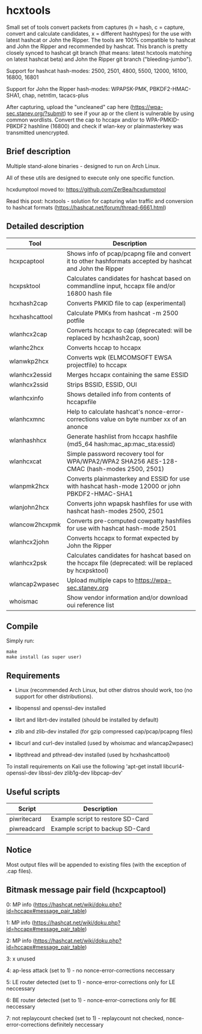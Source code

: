 hcxtools
==============

Small set of tools convert packets from captures (h = hash, c = capture, convert and
calculate candidates, x = different hashtypes) for the use with latest hashcat
or John the Ripper. The tools are 100% compatible to hashcat and John the Ripper
and recommended by hashcat. This branch is pretty closely synced to hashcat git branch
(that means: latest hcxtools matching on latest hashcat beta) and John the Ripper
git branch ("bleeding-jumbo").

Support for hashcat hash-modes: 2500, 2501, 4800, 5500, 12000, 16100, 16800, 16801
 
Support for John the Ripper hash-modes: WPAPSK-PMK, PBKDF2-HMAC-SHA1, chap, netntlm, tacacs-plus

After capturing, upload the "uncleaned" cap here (https://wpa-sec.stanev.org/?submit)
to see if your ap or the client is vulnerable by using common wordlists.
Convert the cap to hccapx and/or to WPA-PMKID-PBKDF2 hashline (16800) and check if wlan-key
or plainmasterkey was transmitted unencrypted.


Brief description
--------------

Multiple stand-alone binaries - designed to run on  Arch Linux.

All of these utils are designed to execute only one specific function.

hcxdumptool moved to: https://github.com/ZerBea/hcxdumptool

Read this post: hcxtools - solution for capturing wlan traffic and conversion to hashcat formats (https://hashcat.net/forum/thread-6661.html)


Detailed description
--------------

| Tool           | Description                                                                                                     |
| -------------- | --------------------------------------------------------------------------------------------------------------- |
| hcxpcaptool    | Shows info of pcap/pcapng file and convert it to other hashformats accepted by hashcat and John the Ripper      |
| hcxpsktool     | Calculates candidates for hashcat based on commandline input,  hccapx file and/or 16800 hash file               |
| hcxhash2cap    | Converts PMKID file to cap (experimental)                                                                       |
| hcxhashcattool | Calculate PMKs from hashcat -m 2500 potfile                                                                     |
| wlanhcx2cap    | Converts hccapx to cap (deprecated: will be replaced by hcxhash2cap, soon)                                                                                          |
| wlanhc2hcx     | Converts hccap to hccapx                                                                                        |
| wlanwkp2hcx    | Converts wpk (ELMCOMSOFT EWSA projectfile) to hccapx                                                            |
| wlanhcx2essid  | Merges hccapx containing the same ESSID                                                                         |
| wlanhcx2ssid   | Strips BSSID, ESSID, OUI                                                                                        |
| wlanhcxinfo    | Shows detailed info from contents of hccapxfile                                                                 |
| wlanhcxmnc     | Help to calculate hashcat's nonce-error-corrections value on byte number xx of an anonce                        |
| wlanhashhcx    | Generate hashlist from hccapx hashfile (md5_64 hash:mac_ap:mac_sta:essid)                                       |
| wlanhcxcat     | Simple password recovery tool for WPA/WPA2/WPA2 SHA256 AES-128-CMAC (hash-modes 2500, 2501)                     |
| wlanpmk2hcx    | Converts plainmasterkey and ESSID for use with hashcat hash-mode 12000 or john PBKDF2-HMAC-SHA1                 |
| wlanjohn2hcx   | Converts john wpapsk hashfiles for use with hashcat hash-modes 2500, 2501                                       |
| wlancow2hcxpmk | Converts pre-computed cowpatty hashfiles for use with hashcat hash-mode 2501                                    |
| wlanhcx2john   | Converts hccapx to format expected by John the Ripper                                                           |
| wlanhcx2psk    | Calculates candidates for hashcat based on the hccapx file (deprecated: will be replaced by hcxpsktool)         |
| wlancap2wpasec | Upload multiple caps to https://wpa-sec.stanev.org                                                              |
| whoismac       | Show vendor information and/or download oui reference list                                                      |


Compile
--------------

Simply run:

```
make
make install (as super user)
```


Requirements
--------------

* Linux (recommended Arch Linux, but other distros should work, too (no support for other distributions).

* libopenssl and openssl-dev installed

* librt and librt-dev installed (should be installed by default)

* zlib and zlib-dev installed (for gzip compressed cap/pcap/pcapng files)

* libcurl and curl-dev installed (used by whoismac and wlancap2wpasec)

* libpthread and pthread-dev installed (used by hcxhashcattool)

To install requirements on Kali use the following 'apt-get install libcurl4-openssl-dev libssl-dev zlib1g-dev libpcap-dev'


Useful scripts
--------------

| Script       | Description                                              |
| ------------ | -------------------------------------------------------- |
| piwritecard  | Example script to restore SD-Card                        |
| piwreadcard  | Example script to backup SD-Card                         |


Notice
--------------

Most output files will be appended to existing files (with the exception of .cap files).


Bitmask message pair field (hcxpcaptool)
--------------

0: MP info (https://hashcat.net/wiki/doku.php?id=hccapx#message_pair_table)

1: MP info (https://hashcat.net/wiki/doku.php?id=hccapx#message_pair_table)

2: MP info (https://hashcat.net/wiki/doku.php?id=hccapx#message_pair_table)

3: x unused

4: ap-less attack (set to 1) - no nonce-error-corrections neccessary

5: LE router detected (set to 1) - nonce-error-corrections only for LE neccessary

6: BE router detected (set to 1) - nonce-error-corrections only for BE neccessary

7: not replaycount checked (set to 1) - replaycount not checked, nonce-error-corrections definitely neccessary

